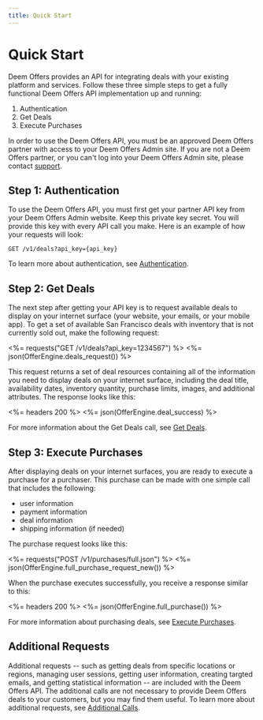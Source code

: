 ```yaml
---
title: Quick Start
---
```


# Quick Start

Deem Offers provides an API for integrating deals with your existing platform and services. Follow these three simple steps to get a fully functional Deem Offers API implementation up and running:

1. Authentication
2. Get Deals
3. Execute Purchases

In order to use the Deem Offers API, you must be an approved Deem Offers partner with access to your Deem Offers Admin site. If you are not a Deem Offers partner, or you can't log into your Deem Offers Admin site, please contact [support](https://www.deem.com/programs/support).

## Step 1: Authentication

To use the Deem Offers API, you must first get your partner API key from your Deem Offers Admin website. Keep this private key secret. You will provide this key with every API call you make. Here is an example of how your requests will look:

	GET /v1/deals?api_key={api_key}

To learn more about authentication, see [Authentication](/v1/authentication/).

## Step 2: Get Deals

The next step after getting your API key is to request available deals to display on your internet surface (your website, your emails, or your mobile app). To get a set of available San Francisco deals with inventory that is not currently sold out, make the following request: 

<%= requests("GET /v1/deals?api_key=1234567") %>
<%= json(OfferEngine.deals_request()) %>

This request returns a set of deal resources containing all of the information you need to display deals on your internet surface, including the deal title, availability dates, inventory quantity, purchase limits, images, and additional attributes. The response looks like this:

<%= headers 200 %>
<%= json(OfferEngine.deal_success) %>

For more information about the Get Deals call, see [Get Deals](/v1/get_deals/).

## Step 3: Execute Purchases

After displaying deals on your internet surfaces, you are ready to execute a purchase for a purchaser. This purchase can be made with one simple call that includes the following: 
* user information
* payment information
* deal information
* shipping information (if needed)

The purchase request looks like this:

<%= requests("POST /v1/purchases/full.json") %>
<%= json(OfferEngine.full_purchase_request_new()) %>

When the purchase executes successfully, you receive a response similar to this:

<%= headers 200 %>
<%= json(OfferEngine.full_purchase()) %>

For more information about purchasing deals, see [Execute Purchases](/v1/full_purchase/).


## Additional Requests

Additional requests -- such as getting deals from specific locations or regions, managing user sessions, getting user information, creating targted emails, and getting statistical information -- are included with the Deem Offers API. The additional calls are not necessary to provide Deem Offers deals to your customers, but you may find them useful. To learn more about additional requests, see [Additional Calls](/v1/advanced/).